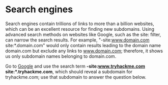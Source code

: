 # Search engines

Search engines contain trillions of links to more than a billion websites, which can be an excellent resource for finding new subdomains. Using advanced search methods on websites like Google, such as the site: filter, can narrow the search results. For example, "-site:www.domain.com site:\*.domain.com" would only contain results leading to the domain name domain.com but exclude any links to www.domain.com; therefore, it shows us only subdomain names belonging to domain.com.

Go to [Google](https://www.google.com/) and use the search term **-site:www.tryhackme.com  site:\*.tryhackme.com**, which should reveal a subdomain for tryhackme.com; use that subdomain to answer the question below.
